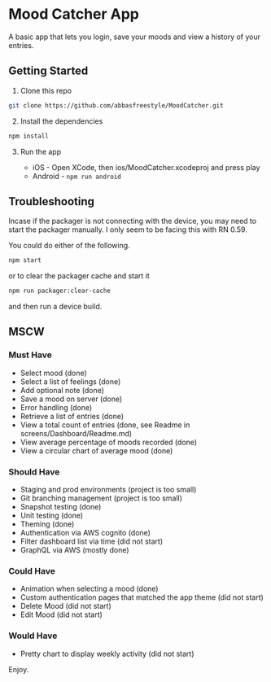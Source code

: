 # Mood Catcher App

A basic app that lets you login, save your moods and view a history of your entries.

## Getting Started

1. Clone this repo

```bash
git clone https://github.com/abbasfreestyle/MoodCatcher.git
```

2. Install the dependencies

```bash
npm install
```

3. Run the app

   - iOS - Open XCode, then ios/MoodCatcher.xcodeproj and press play
   - Android - `npm run android`

## Troubleshooting

Incase if the packager is not connecting with the device, you may need to start the packager manually. I only seem to be facing this with RN 0.59.

You could do either of the following.

```bash
npm start
```

or to clear the packager cache and start it

```bash
npm run packager:clear-cache
```

and then run a device build.

## MSCW

### Must Have

- Select mood (done)
- Select a list of feelings (done)
- Add optional note (done)
- Save a mood on server (done)
- Error handling (done)
- Retrieve a list of entries (done)
- View a total count of entries (done, see Readme in screens/Dashboard/Readme.md)
- View average percentage of moods recorded (done)
- View a circular chart of average mood (done)

### Should Have

- Staging and prod environments (project is too small)
- Git branching management (project is too small)
- Snapshot testing (done)
- Unit testing (done)
- Theming (done)
- Authentication via AWS cognito (done)
- Filter dashboard list via time (did not start)
- GraphQL via AWS (mostly done)

### Could Have

- Animation when selecting a mood (done)
- Custom authentication pages that matched the app theme (did not start)
- Delete Mood (did not start)
- Edit Mood (did not start)

### Would Have

- Pretty chart to display weekly activity (did not start)

Enjoy.